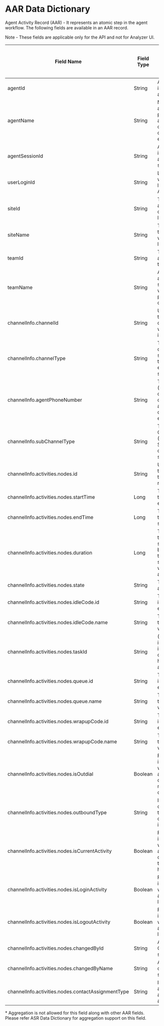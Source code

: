 # AAR Data Dictionary

Agent Activity Record (AAR) - It represents an atomic step in the agent workflow. The following fields are available in an AAR record.

Note - These fields are applicable only for the API and not for Analyzer UI.

| Field Name                                     | Field Type | Description                                                                                        | Is Aggregation allowed ? | Is GroupBy allowed ? | Is Filter allowed ?/Filter argument to use. | Is Sortable ? |
|------------------------------------------------|------------|----------------------------------------------------------------------------------------------------|--------------------------|----------------------|---------------------------------------------|---------------|
| agentId                                        | String     | A UUID that identifies an agent.                                                                   | No*                      | Yes                  | Yes/filter                                  | No            |
| agentName                                      | String     | Name of an agent, that is, a person who answers customer calls or chats or emails.                 | No*                      | Yes                  | Yes/filter                                  | No            |             
| agentSessionId                                 | String     | A UUID that identifies an agent login session.                                                     | No*                      | Yes                  | Yes/filter                                  | No            |
| userLoginId                                    | String     | Login name with which an agent logs into the Agent Desktop.                                        | No*                      | Yes                  | Yes/filter                                  | No            |
| siteId                                         | String     | The UUID assigned to a call center location.                                                       | No*                      | Yes                  | Yes/filter                                  | No            |
| siteName                                       | String     | The location of the call center where agent logged-in                                              | No*                      | Yes                  | Yes/filter                                  | No            |
| teamId                                         | String     | The UUID assigned to a team.                                                                       | No*                      | Yes                  | Yes/filter                                  | No            |
| teamName                                       | String     | A group of agents at a specific site who handle a particular type of call.                         | No*                      | Yes                  | Yes/filter                                  | No            |
| channelInfo.channelId                          | String     | UUID assigned to the media channel to which the agent is logged in.                                | No*                      | Yes                  | Yes/filter                                  | No            |
| channelInfo.channelType                        | String     | The media type of the contact, such as telephony, email, chat or social                            | No*                      | Yes                  | Yes/filter                                  | No            |
| channelInfo.agentPhoneNumber                   | String     | The endpoint (number, email, or chat handle) on which an agent receives calls, chats, or emails.   | No*                      | Yes                  | Yes/filter                                  | No            |
| channelInfo.subChannelType                     | String     | The Social Channels (Facebook and SMS) are displayed with statistics.                              | No*                      | Yes                  | Yes/filter                                  | No            |
| channelInfo.activities.nodes.id                | String     | Unique string that identifies this activity record.                                                | Yes                      | Yes                  | Yes/extFilter                               | No            |
| channelInfo.activities.nodes.startTime         | Long       | The time when the activity ended(epoch)                                                            | Yes                      | Yes                  | No                                          | No            |
| channelInfo.activities.nodes.endTime           | Long       | The time when the activity started(epoch)                                                          | Yes                      | Yes                  | No                                          | No            |
| channelInfo.activities.nodes.duration          | Long       | The amount of time in milli-seconds between when the activity started and when the activity ended. | Yes                      | Yes                  | Yes/extFilter                               | No            |
| channelInfo.activities.nodes.state             | String     | The state of an activity.                                                                          | Yes                      | Yes                  | Yes/extFilter                               | No            |
| channelInfo.activities.nodes.idleCode.id       | String     | The unique identifier for an entity                                                                | Yes                      | Yes                  | Yes/extFilter                               | No            |
| channelInfo.activities.nodes.idleCode.name     | String     | The name or title associated with an entity.                                                       | Yes                      | Yes                  | Yes/extFilter                               | No            |
| channelInfo.activities.nodes.taskId            | String     | (UUID) Unique identifier that identifies the contact session handled by agent.                     | Yes                      | Yes                  | Yes/extFilter                               | No            |
| channelInfo.activities.nodes.queue.id          | String     | The unique identifier for an entity                                                                | Yes                      | Yes                  | Yes/extFilter                               | No            |
| channelInfo.activities.nodes.queue.name        | String     | The name or title associated with an entity.                                                       | Yes                      | Yes                  | Yes/extFilter                               | No            |
| channelInfo.activities.nodes.wrapupCode.id     | String     | The unique identifier for an entity                                                                | Yes                      | Yes                  | Yes/extFilter                               | No            |
| channelInfo.activities.nodes.wrapupCode.name   | String     | The name or title associated with an entity.                                                       | Yes                      | Yes                  | Yes/extFilter                               | No            |
| channelInfo.activities.nodes.isOutdial         | Boolean    | Flag that indicates whether this activity occurred while making an outdial call.                   | Yes                      | Yes                  | Yes/extFilter                               | No            |
| channelInfo.activities.nodes.outboundType      | String     | Identifies the call direction type - outbound or inbound.                                          | Yes                      | Yes                  | Yes/extFilter                               | No            |
| channelInfo.activities.nodes.isCurrentActivity | Boolean    | Flag that indicates whether the activity is a current activity, that is, activity has not ended.   | Yes                      | Yes                  | Yes/extFilter                               | No            |
| channelInfo.activities.nodes.isLoginActivity   | Boolean    | Flag that indicates whether this activity was the login activity.                                  | Yes                      | Yes                  | Yes/extFilter                               | No            |
| channelInfo.activities.nodes.isLogoutActivity  | Boolean    | Flag that indicates whether this activity was the logout activity.                                 | Yes                      | Yes                  | Yes/extFilter                               | No            |
| channelInfo.activities.nodes.changedById       | String     | Agent State Changed by supervisorId                                                                | Yes                      | Yes                  | Yes/extFilter                               | No            |
| channelInfo.activities.nodes.changedByName     | String     | Agent State changed by supervisorName                                                              | Yes                      | Yes                  | Yes/extFilter                               | No            |
| channelInfo.activities.nodes.contactAssignmentType     | String     | It indicates how a contact is assigned to the agent                                        | Yes                      | Yes                  | Yes/extFilter                               | No            |
 
\* Aggregation is not allowed for this field along with other AAR fields. Please refer ASR Data Dictionary for aggregation support on this field.
